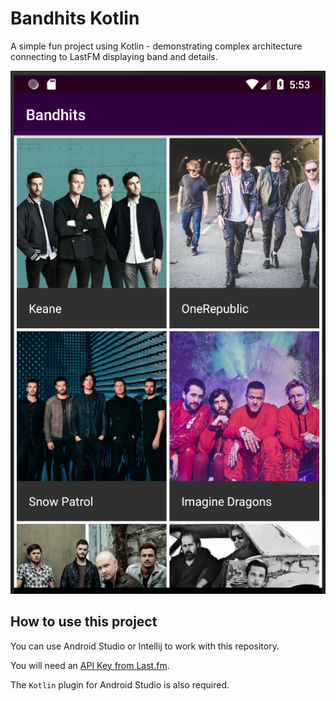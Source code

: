 # Bandhits Kotlin

A simple fun project using Kotlin - demonstrating complex architecture connecting to LastFM displaying band and details.


<p align="center">
  <img src="art/bandhits.png" alt="Bandhits Kotlin" />
</p>


## How to use this project

You can use Android Studio or Intellij to work with this repository.

You will need an [API Key from Last.fm](http://www.lastfm.es/api). 

The `Kotlin` plugin for Android Studio is also required.

